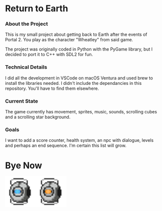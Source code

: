 <h1>Return to Earth</h1>

<h3>About the Project</h3>
<p>This is my small project about getting back to Earth after the events of Portal 2.
You play as the character "Wheatley" from said game.</p>

<p>The project was originally coded in Python with the PyGame library, 
but I decided to port it to C++ with SDL2 for fun.</p>

<h3>Technical Details</h3>
<p>I did all the development in VSCode on macOS Ventura and used brew to install the libraries needed.
I didn't include the dependancies in this repository. You'll have to find them elsewhere.</p>

<h3>Current State</h3>
<p>The game currently has movement, sprites, music, sounds, scrolling cubes and a scrolling star background.</p>

<h3>Goals</h3>
<p>I want to add a score counter, health system, an npc with dialogue, levels and perhaps an end sequence.
I'm certain this list will grow.</p>

<h1>Bye Now</h1>
<div style="display:flex;">
    <img style="width:100px;height:100px;" src="bin/assets/images/wheatley.png">
    <img style="width:100px;height:100px;" src="bin/assets/images/npc.png">
</div>
